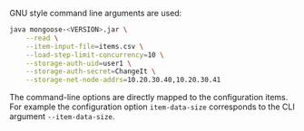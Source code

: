 GNU style command line arguments are used:

```bash
java mongoose-<VERSION>.jar \
    --read \
    --item-input-file=items.csv \
    --load-step-limit-concurrency=10 \
    --storage-auth-uid=user1 \
    --storage-auth-secret=ChangeIt \
    --storage-net-node-addrs=10.20.30.40,10.20.30.41
```

The command-line options are directly mapped to the configuration items. For example the configuration option
`item-data-size` corresponds to the CLI argument `--item-data-size`.

